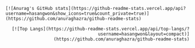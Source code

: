 <div align="center">
  <div align="left">
  
  
    [![Anurag's GitHub stats](https://github-readme-stats.vercel.app/api?username=hasangwon&show_icons=true&count_private=true)](https://github.com/anuraghazra/github-readme-stats)
  
  
  </div>

  <div align="right">
  
  
    [![Top Langs](https://github-readme-stats.vercel.app/api/top-langs/?username=hasangwon&layout=compact)](https://github.com/anuraghazra/github-readme-stats)
  
  
  </div>
</div>
